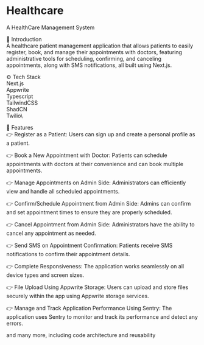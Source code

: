 # Healthcare
A HealthCare Management System

🤖 Introduction\
A healthcare patient management application that allows patients to easily register, book, and manage their appointments with doctors, featuring administrative tools for scheduling, confirming, and canceling appointments, along with SMS notifications, all built using Next.js.

⚙️ Tech Stack\
Next.js\
Appwrite\
Typescript\
TailwindCSS\
ShadCN\
Twilio\

🔋 Features\
👉 Register as a Patient: Users can sign up and create a personal profile as a patient.

👉 Book a New Appointment with Doctor: Patients can schedule appointments with doctors at their convenience and can book multiple appointments.

👉 Manage Appointments on Admin Side: Administrators can efficiently view and handle all scheduled appointments.

👉 Confirm/Schedule Appointment from Admin Side: Admins can confirm and set appointment times to ensure they are properly scheduled.

👉 Cancel Appointment from Admin Side: Administrators have the ability to cancel any appointment as needed.

👉 Send SMS on Appointment Confirmation: Patients receive SMS notifications to confirm their appointment details.

👉 Complete Responsiveness: The application works seamlessly on all device types and screen sizes.

👉 File Upload Using Appwrite Storage: Users can upload and store files securely within the app using Appwrite storage services.

👉 Manage and Track Application Performance Using Sentry: The application uses Sentry to monitor and track its performance and detect any errors.

and many more, including code architecture and reusability

